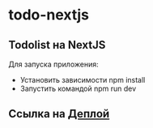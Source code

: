 # todo-nextjs
## Todolist на NextJS
Для запуска приложения:
 - Установить зависимости npm install
 - Запустить командой npm run dev

## Ссылка на [Деплой](https://todo-nextjs.netlify.app)
